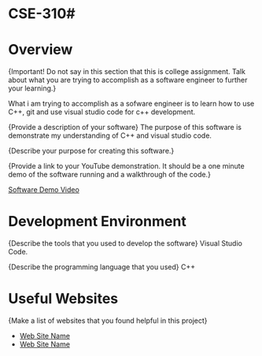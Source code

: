 # CSE-310# 
# Overview
{Important!  Do not say in this section that this is college assignment.  Talk about what you are trying to accomplish as a software engineer to further your learning.}

What i am trying to accomplish as a sofware engineer is to learn how to use C++, git and use visual studio code for c++ development.

{Provide a description of your software}
The purpose of this software is demonstrate my understanding of  C++ and visual studio code.

{Describe your purpose for creating this software.}


{Provide a link to your YouTube demonstration.  It should be a one minute demo of the software running and a walkthrough of the code.}

[Software Demo Video](http://youtube.link.goes.here)

# Development Environment

{Describe the tools that you used to develop the software}
Visual Studio Code.

{Describe the programming language that you used}
C++

# Useful Websites

{Make a list of websites that you found helpful in this project}
* [Web Site Name](http://url.link.goes.here)
* [Web Site Name](http://url.link.goes.here)


